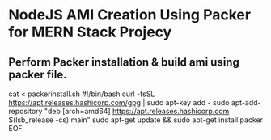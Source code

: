 # NodeJS AMI Creation Using Packer for MERN Stack Projecy

## Perform Packer installation & build ami using packer file.

cat <<EOF > packerinstall.sh
#!/bin/bash
curl -fsSL https://apt.releases.hashicorp.com/gpg | sudo apt-key add -
sudo apt-add-repository "deb [arch=amd64] https://apt.releases.hashicorp.com $(lsb_release -cs) main"
sudo apt-get update && sudo apt-get install packer
EOF

